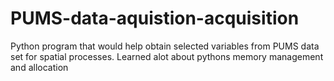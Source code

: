 # PUMS-data-aquistion-acquisition
Python program that would help obtain selected variables from PUMS data set for spatial processes. Learned alot about pythons memory management and allocation


